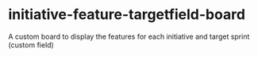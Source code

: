 # initiative-feature-targetfield-board
A custom board to display the features for each initiative and target sprint (custom field)
